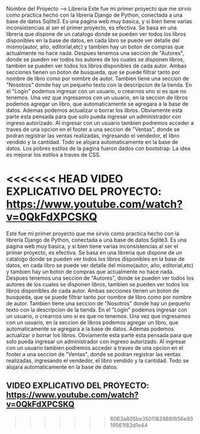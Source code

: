 Nombre del Proyecto --> Libreria
Este fue mi primer proyecto que me sirvio como practica hecho con la libreria Django de Python, conectada a una base de datos Sqlite3. Es una pagina web muy basica, y si bien tiene varias inconsistencias al ser el primer proyecto, es efectiva. Se basa en una libreria que dispone de un catalogo donde se pueden ver todos los libros disponibles en la base de datos, en cada libro se puede ver detalle del mismo(autor, año, editorial,etc) y tambien hay un boton de compras que actualmente no hace nada. Despues tenemos una seccion de "Autores", donde se pueden ver todos los autores de los cuales se disponen libros, tambien se pueden ver todos los libros disponibles de cada autor. Ambas secciones tienen un boton de busqueda, que se puede filtrar tanto por nombre de libro como por nombre de autor. Tambien tiene una seccion de "Nosotros" donde hay un pequeño texto con la descripcion de la tienda. En el "Login" podemos ingresar con un usuario, o crearnos uno si es que no tenemos. Una vez que ingresamos con un usuario, en la seccion de libros podemos agregar un libro, que automaticamente se agregara a la base de datos. Ademas podemos actualizar o borrar los libros. Obviamente esta parte esta pensada para que solo pueda ingresar un administrador con ingreso autorizado. Al ingresar con un usuario tambien podremos acceder a traves de una opcion en el footer a una seccion de "Ventas", donde se podran registrar las ventas realizadas, ingresando el vendedor, el libro vendido y la cantidad. Todo se alojara automaticamente en la base de datos. 
Los pobres estilos de la pagina fueron dados con bootstrap. La idea es mejorar los estilos a traves de CSS.

<<<<<<< HEAD
VIDEO EXPLICATIVO DEL PROYECTO: https://www.youtube.com/watch?v=0QkFdXPCSKQ
=======
Este fue mi primer proyecto que me sirvio como practica hecho con la libreria Django de Python, conectada a una base de datos Sqlite3. Es una pagina web muy basica, y si bien tiene varias inconsistencias al ser el primer proyecto, es efectiva.
Se basa en una libreria que dispone de un catalogo donde se pueden ver todos los libros disponibles en la base de datos, en cada libro se puede ver detalle del mismo(autor, año, editorial,etc) y tambien hay un boton de compras que actualmente no hace nada. 
Despues tenemos una seccion de "Autores", donde se pueden ver todos los autores de los cuales se disponen libros, tambien se pueden ver todos los libros disponibles de cada autor. 
Ambas secciones tienen un boton de busqueda, que se puede filtrar tanto por nombre de libro como por nombre de autor. 
Tambien tiene una seccion de "Nosotros" donde hay un pequeño texto con la descripcion de la tienda. 
En el "Login" podemos ingresar con un usuario, o crearnos uno si es que no tenemos. 
Una vez que ingresamos con un usuario, en la seccion de libros podemos agregar un libro, que automaticamente se agregara a la base de datos. Ademas podemos actualizar o borrar los libros. Obviamente esta parte esta pensada para que solo pueda ingresar un administrador con ingreso autorizado. 
Al ingresar con un usuario tambien podremos acceder a traves de una opcion en el footer a una seccion de "Ventas", donde se podran registrar las ventas realizadas, ingresando el vendedor, el libro vendido y la cantidad. Todo se alojara automaticamente en la base de datos.

## VIDEO EXPLICATIVO DEL PROYECTO: https://www.youtube.com/watch?v=0QkFdXPCSKQ
>>>>>>> 6063a805be3501182888f856e9319561f83d1e44
